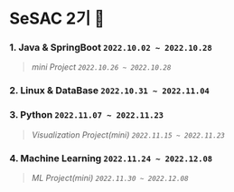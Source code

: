 # SeSAC 2기 🌱
### **1. Java & SpringBoot** `2022.10.02 ~ 2022.10.28`
> *mini Project `2022.10.26 ~ 2022.10.28`*
### **2. Linux & DataBase** `2022.10.31 ~ 2022.11.04`
### **3. Python** `2022.11.07 ~ 2022.11.23`
> *Visualization Project(mini) `2022.11.15 ~ 2022.11.23`*
### **4. Machine Learning** `2022.11.24 ~ 2022.12.08`
> *ML Project(mini) `2022.11.30 ~ 2022.12.08`*
